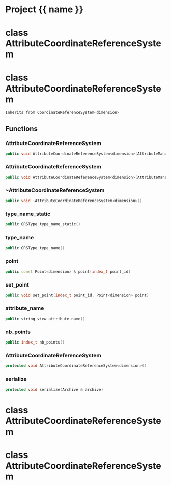 <script setup>
import {useRoute} from 'vitepress'
const {path} = useRoute()
const tokens = path.split('/')
const words = tokens[2].split('-');
for (let i = 0; i < words.length; i++) {
    words[i] = words[i].charAt(0).toUpperCase() + words[i].slice(1);
    words[i] = words[i].replace('geode', 'Geode')
}
const name = words.join('-');
</script>
# Project {{ name }}

# class AttributeCoordinateReferenceSystem

# class AttributeCoordinateReferenceSystem


```cpp
Inherits from CoordinateReferenceSystem<dimension>
```



## Functions

### AttributeCoordinateReferenceSystem

```cpp
public void AttributeCoordinateReferenceSystem<dimension>(AttributeManager & manager)
```


### AttributeCoordinateReferenceSystem

```cpp
public void AttributeCoordinateReferenceSystem<dimension>(AttributeManager & manager, string_view attribute_name)
```


### ~AttributeCoordinateReferenceSystem

```cpp
public void ~AttributeCoordinateReferenceSystem<dimension>()
```


### type_name_static

```cpp
public CRSType type_name_static()
```


### type_name

```cpp
public CRSType type_name()
```


### point

```cpp
public const Point<dimension> & point(index_t point_id)
```


### set_point

```cpp
public void set_point(index_t point_id, Point<dimension> point)
```


### attribute_name

```cpp
public string_view attribute_name()
```


### nb_points

```cpp
public index_t nb_points()
```


### AttributeCoordinateReferenceSystem

```cpp
protected void AttributeCoordinateReferenceSystem<dimension>()
```


### serialize

```cpp
protected void serialize(Archive & archive)
```




# class AttributeCoordinateReferenceSystem

# class AttributeCoordinateReferenceSystem

